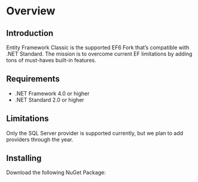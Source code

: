 # Overview

## Introduction
Entity Framework Classic is the supported EF6 Fork that’s compatible with .NET Standard. The mission is to overcome current EF limitations by adding tons of must-haves built-in features.

## Requirements
- .NET Framework 4.0 or higher
- .NET Standard 2.0 or higher

## Limitations
Only the SQL Server provider is supported currently, but we plan to add providers through the year.

## Installing
Download the following NuGet Package:
